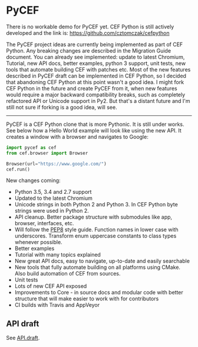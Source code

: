 # PyCEF

There is no workable demo for PyCEF yet. CEF Python is still actively developed and the link is: https://github.com/cztomczak/cefpython

The PyCEF project ideas are currently being implemented as part of CEF Python. Any breaking changes are described in the Migration Guide document. You can already see implemented: update to latest Chromium, Tutorial, new API docs, better examples, python 3 support, unit tests, new tools that automate building CEF with patches etc. Most of the new features described in PyCEF draft can be implemented in CEF Python, so I decided that abandoning CEF Python at this point wasn't a good idea. I might fork CEF Python in the future and create PyCEF from it, when new features would require a major backward compatibility breaks, such as completely refactored API or Unicode support in Py2. But that's a distant future and I'm still not sure if forking is a good idea, will see.

-----

PyCEF is a CEF Python clone that is more Pythonic. It is still under
works. See below how a Hello World example will look like using the
new API. It creates a window with a browser and navigates to Google:

```python
import pycef as cef
from cef.browser import Browser

Browser(url="https://www.google.com/")
cef.run()
```

New changes coming:
* Python 3.5, 3.4 and 2.7 support
* Updated to the latest Chromium
* Unicode strings in both Python 2 and Python 3. In CEF Python byte
  strings were used in Python 2.
* API cleanup. Better package structure with submodules like app,
  browser, interfaces, etc.
* Will follow the [PEP8](https://www.python.org/dev/peps/pep-0008/)
  style guide. Function names in lower case with underscores. Transform
  enum uppercase constants to class types whenever possible.
* Better examples
* Tutorial with many topics explained
* New great API docs, easy to navigate, up-to-date and easily searchable
* New tools that fully automate building on all platforms using CMake.
  Also build automation of CEF from sources.
* Unit tests
* Lots of new CEF API exposed
* Improvements to Core - in source docs and modular code with better
  structure that will make easier to work with for contributors
* CI builds with Travis and AppVeyor

## API draft

See [API.draft](API.draft).
